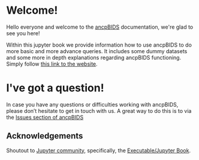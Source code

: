 # Welcome!

Hello everyone and welcome to the [ancpBIDS](https://github.com/ANCPLabOldenburg/ancp-bids) documentation, we're glad to see you here!

Within this jupyter book we provide information how to use ancpBIDS to do more basic and more advance queries. It includes some dummy datasets and some more in depth explanations regarding ancpBIDS functioning. Simply follow [this link to the website](https://ancplaboldenburg.github.io/ancpbids_documentation/).

# I've got a question!

In case you have any questions or difficulties working with ancpBIDS, please don’t hesitate to get in touch with
us. A great way to do this is to via the [Issues section of ancpBIDS](https://github.com/ANCPLabOldenburg/ancp-bids/issues)

## Acknowledgements

 Shoutout to [Jupyter community](https://jupyter.org/community), specifically, the [Executable/Jupyter Book](https://executablebooks.org/en/latest/).

